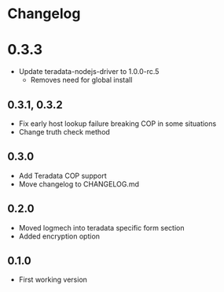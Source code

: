 <!-- @format -->

# Changelog

# 0.3.3

- Update teradata-nodejs-driver to 1.0.0-rc.5
  - Removes need for global install

## 0.3.1, 0.3.2

- Fix early host lookup failure breaking COP in some situations
- Change truth check method

## 0.3.0

- Add Teradata COP support
- Move changelog to CHANGELOG.md

## 0.2.0

- Moved logmech into teradata specific form section
- Added encryption option

## 0.1.0

- First working version
